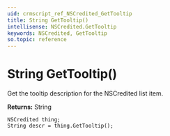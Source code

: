 ```yaml
---
uid: crmscript_ref_NSCredited_GetTooltip
title: String GetTooltip()
intellisense: NSCredited.GetTooltip
keywords: NSCredited, GetTooltip
so.topic: reference
---
```


# String GetTooltip()

Get the tooltip description for the NSCredited list item.

**Returns:** String

```crmscript
NSCredited thing;
String descr = thing.GetTooltip();
```

